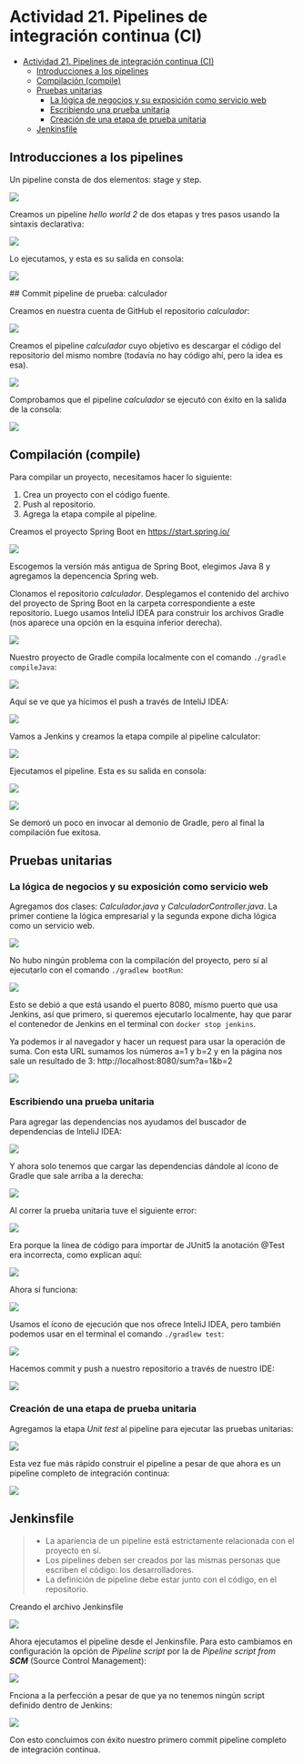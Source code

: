 # Actividad 21. Pipelines de integración continua (CI)

- [Actividad 21. Pipelines de integración continua (CI)](#actividad-21-pipelines-de-integración-continua-ci)
  - [Introducciones a los pipelines](#introducciones-a-los-pipelines)
  - [Compilación (compile)](#compilación-compile)
  - [Pruebas unitarias](#pruebas-unitarias)
    - [La lógica de negocios y su exposición como servicio web](#la-lógica-de-negocios-y-su-exposición-como-servicio-web)
    - [Escribiendo una prueba unitaria](#escribiendo-una-prueba-unitaria)
    - [Creación de una etapa de prueba unitaria](#creación-de-una-etapa-de-prueba-unitaria)
  - [Jenkinsfile](#jenkinsfile)


## Introducciones a los pipelines

Un pipeline consta de dos elementos: stage y step.

![](imgs_n_gifs/2023-01-10-20-34-26.png)

Creamos un pipeline _hello world 2_ de dos etapas y tres pasos usando la sintaxis declarativa:

![](imgs_n_gifs/2023-01-10-21-16-59.png)

Lo ejecutamos, y esta es su salida en consola:

![](imgs_n_gifs/2023-01-10-21-14-11.png)

## Commit pipeline de prueba: calculador

Creamos en nuestra cuenta de GitHub el repositorio _calculador_:

![](imgs_n_gifs/2023-01-10-21-35-34.png)

Creamos el pipeline _calculador_ cuyo objetivo es descargar el código del repositorio del mismo nombre (todavía no hay código ahí, pero la idea es esa).

![](imgs_n_gifs/2023-01-10-21-39-02.png)

Comprobamos que el pipeline _calculador_ se ejecutó con éxito en la salida de la consola:

![](imgs_n_gifs/2023-01-10-21-45-57.png)

## Compilación (compile)

Para compilar un proyecto, necesitamos hacer lo siguiente:
1. Crea un proyecto con el código fuente.
2. Push al repositorio.
3. Agrega la etapa compile al pipeline.

Creamos el proyecto Spring Boot en https://start.spring.io/

![](imgs_n_gifs/2023-01-11-13-29-25.png)

Escogemos la versión más antigua de Spring Boot, elegimos Java 8 y agregamos la depencencia Spring web.

Clonamos el repositorio _calculador_. Desplegamos el contenido del archivo del proyecto de Spring Boot en la carpeta correspondiente a este repositorio. Luego usamos InteliJ IDEA para construir los archivos Gradle (nos aparece una opción en la esquina inferior derecha).


![](imgs_n_gifs/2023-01-11-13-50-23.png)

Nuestro proyecto de Gradle compila localmente con el comando `./gradle compileJava`:

![](imgs_n_gifs/2023-01-11-14-03-16.png)

Aquí se ve que ya hicimos el push a través de InteliJ IDEA:

![](imgs_n_gifs/2023-01-11-14-20-54.png)

Vamos a Jenkins y creamos la etapa compile al pipeline calculator:

![](imgs_n_gifs/2023-01-10-22-38-09.png)

Ejecutamos el pipeline. Esta es su salida en consola:

![](imgs_n_gifs/2023-01-11-14-26-06.png)

![](imgs_n_gifs/2023-01-11-14-26-25.png)

Se demoró un poco en invocar al demonio de Gradle, pero al final la compilación fue exitosa.

## Pruebas unitarias

### La lógica de negocios y su exposición como servicio web

Agregamos dos clases: _Calculador.java_ y _CalculadorController.java_. La primer contiene la lógica empresarial y la segunda expone dicha lógica como un servicio web. 

![](imgs_n_gifs/2023-01-11-18-01-05.png)

No hubo ningún problema con la compilación del proyecto, pero sí al ejecutarlo con el comando `./gradlew bootRun`:

![](imgs_n_gifs/2023-01-11-17-39-00.png)

Esto se debió a que está usando el puerto 8080, mismo puerto que usa Jenkins, así que primero, si queremos ejecutarlo localmente, hay que parar el contenedor de Jenkins en el terminal con `docker stop jenkins`.

Ya podemos ir al navegador y hacer un request para usar la operación de suma. Con esta URL sumamos los números a=1 y b=2 y en la página nos sale un resultado de 3: http://localhost:8080/sum?a=1&b=2

![](imgs_n_gifs/2023-01-11-17-35-02.png)


### Escribiendo una prueba unitaria

Para agregar las dependencias nos ayudamos del buscador de dependencias de InteliJ IDEA:

![](imgs_n_gifs/2023-01-11-18-15-54.png)

Y ahora solo tenemos que cargar las dependencias dándole al ícono de Gradle que sale arriba a la derecha:

![](imgs_n_gifs/2023-01-11-18-19-33.png)

Al correr la prueba unitaria tuve el siguiente error:

![](imgs_n_gifs/2023-01-11-19-02-26.png)

Era porque la línea de código para importar de JUnit5 la anotación @Test era incorrecta, como explican aquí:

![](imgs_n_gifs/2023-01-11-19-01-13.png)

Ahora sí funciona:

![](imgs_n_gifs/2023-01-11-19-04-44.png)

Usamos el ícono de ejecución que nos ofrece InteliJ IDEA, pero también podemos usar en el terminal el comando `./gradlew test`:

![](imgs_n_gifs/2023-01-11-19-07-12.png)

Hacemos commit y push a nuestro repositorio a través de nuestro IDE:

![](imgs_n_gifs/2023-01-11-19-08-45.png)

### Creación de una etapa de prueba unitaria

Agregamos la etapa _Unit test_ al pipeline para ejecutar las pruebas unitarias:

![](imgs_n_gifs/2023-01-11-19-27-59.png)

Esta vez fue más rápido construir el pipeline a pesar de que ahora es un pipeline completo de integración continua:

![](imgs_n_gifs/2023-01-11-19-42-44.png)

## Jenkinsfile

> - La apariencia de un pipeline está estrictamente relacionada con el proyecto en sí.
> - Los pipelines deben ser
creados por las mismas personas que escriben el código: los desarrolladores.
> - La definición de pipeline debe estar junto con el código, en el repositorio.

Creando el archivo Jenkinsfile

![](imgs_n_gifs/2023-01-11-19-57-39.png)

Ahora ejecutamos el pipeline desde el Jenkinsfile. Para esto cambiamos en configuración la opción de _Pipeline script_ por la de _Pipeline script from **SCM**_ (Source Control Management):

![](imgs_n_gifs/2023-01-11-20-10-27.png)

Fnciona a la perfección a pesar de que ya no tenemos ningún script definido dentro de Jenkins:

![](imgs_n_gifs/2023-01-11-20-09-40.png)

Con esto concluimos con éxito nuestro primero commit pipeline completo de integración continua.

